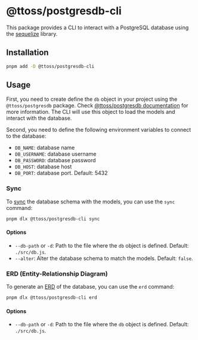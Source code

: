 # @ttoss/postgresdb-cli

This package provides a CLI to interact with a PostgreSQL database using the [sequelize](https://sequelize.org/) library.

## Installation

```bash
pnpm add -D @ttoss/postgresdb-cli
```

## Usage

First, you need to create define the `db` object in your project using the `@ttoss/postgresdb` package. Check [@ttoss/postgresdb documentation](https://ttoss.dev/docs/modules/packages/postgresdb/) for more information. The CLI will use this object to load the models and interact with the database.

Second, you need to define the following environment variables to connect to the database:

- `DB_NAME`: database name
- `DB_USERNAME`: database username
- `DB_PASSWORD`: database password
- `DB_HOST`: database host
- `DB_PORT`: database port. Default: 5432

### Sync

To [sync](https://sequelize.org/docs/v6/core-concepts/model-basics/#model-synchronization) the database schema with the models, you can use the `sync` command:

```bash
pnpm dlx @ttoss/postgresdb-cli sync
```

#### Options

- `--db-path` or `-d`: Path to the file where the `db` object is defined. Default: `./src/db.js`.
- `--alter`: Alter the database schema to match the models. Default: `false`.

### ERD (Entity-Relationship Diagram)

To generate an [ERD](https://en.wikipedia.org/wiki/Entity%E2%80%93relationship_model) of the database, you can use the `erd` command:

```bash
pnpm dlx @ttoss/postgresdb-cli erd
```

#### Options

- `--db-path` or `-d`: Path to the file where the `db` object is defined. Default: `./src/db.js`.
